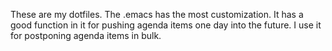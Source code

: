These are my dotfiles. The .emacs has the most customization. It has a good function in it for pushing agenda items one day into the future. I use it for postponing agenda items in bulk.
